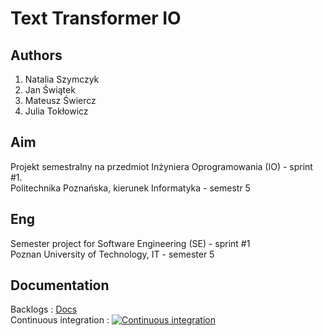# Text Transformer IO
## Authors
1) Natalia Szymczyk
2) Jan Świątek
3) Mateusz Świercz
4) Julia Tokłowicz

## Aim
Projekt semestralny na przedmiot Inżyniera Oprogramowania (IO) - sprint #1. \
Politechnika Poznańska, kierunek Informatyka - semestr 5 

## Eng
Semester project for Software Engineering (SE) - sprint #1 \
Poznan University of Technology, IT - semester 5

## Documentation
Backlogs : [Docs](https://docs.google.com/spreadsheets/d/1C7bCqS3CheD7HcGyP8bZF2OZQ3aTnVA_BZR5cMovUaI/edit#gid=900296398) \
Continuous integration : [![Continuous integration](https://github.com/natalia-szymczyk/text-transformer-io/actions/workflows/ci.yml/badge.svg)](https://github.com/natalia-szymczyk/text-transformer-io/actions/workflows/ci.yml)
